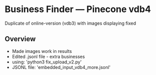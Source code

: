 # Business Finder — Pinecone vdb4

Duplicate of online-version (vdb3) with images displaying fixed

## Overview

- Made images work in results
- Edited .jsonl file - extra businesses
- using: 'python3 fix_upload_v2.py'
- JSONL file: 'embedded_input_vdb4_more.jsonl'

